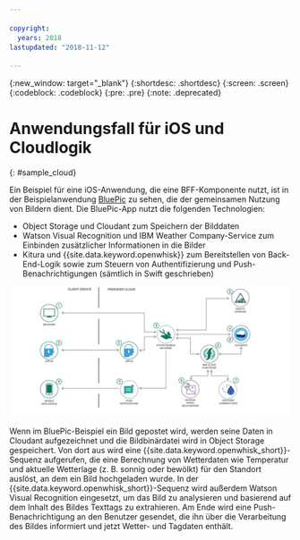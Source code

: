 ```yaml
---

copyright:
  years: 2018
lastupdated: "2018-11-12"

---
```

{:new_window: target="_blank"}
{:shortdesc: .shortdesc}
{:screen: .screen}
{:codeblock: .codeblock}
{:pre: .pre}
{:note: .deprecated}

# Anwendungsfall für iOS und Cloudlogik
{: #sample_cloud}

Ein Beispiel für eine iOS-Anwendung, die eine BFF-Komponente nutzt, ist
in der Beispielanwendung [BluePic](https://github.com/IBM/BluePic) zu
sehen, die der gemeinsamen Nutzung von Bildern dient. Die BluePic-App nutzt die folgenden Technologien:

* Object Storage und Cloudant zum Speichern der Bilddaten
* Watson Visual Recognition und IBM Weather Company-Service zum Einbinden zusätzlicher Informationen in die Bilder
* Kitura und {{site.data.keyword.openwhisk}} zum Bereitstellen von Back-End-Logik sowie zum Steuern von Authentifizierung und Push-Benachrichtigungen (sämtlich in Swift geschrieben)

![BluePic](images/cloudlogic.png "Verarbeitungsablauf von BluePic")

Wenn im BluePic-Beispiel ein Bild gepostet wird, werden seine Daten in Cloudant aufgezeichnet und die Bildbinärdatei wird in Object Storage gespeichert. Von
dort aus wird eine {{site.data.keyword.openwhisk_short}}-Sequenz
aufgerufen, die eine Berechnung von Wetterdaten wie Temperatur und aktuelle
Wetterlage (z. B. sonnig oder bewölkt) für den Standort auslöst, an dem ein
Bild hochgeladen wurde. In der
{{site.data.keyword.openwhisk_short}}-Sequenz wird außerdem Watson
Visual Recognition eingesetzt, um das Bild zu analysieren und basierend auf dem
Inhalt des Bildes Texttags zu extrahieren. Am Ende wird eine
Push-Benachrichtigung an den Benutzer gesendet, die ihn über die Verarbeitung
des Bildes informiert und jetzt Wetter- und Tagdaten enthält.
